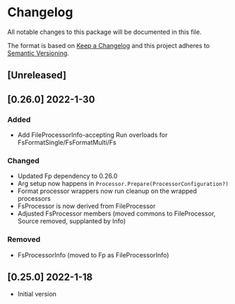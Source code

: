 # Changelog
All notable changes to this package will be documented in this file.

The format is based on [Keep a Changelog](http://keepachangelog.com/en/1.0.0/)
and this project adheres to [Semantic Versioning](http://semver.org/spec/v2.0.0.html).

## [Unreleased]

## [0.26.0] 2022-1-30

### Added
- Add FileProcessorInfo-accepting Run overloads for FsFormatSingle/FsFormatMulti/Fs

### Changed
- Updated Fp dependency to 0.26.0
- Arg setup now happens in `Processor.Prepare(ProcessorConfiguration?)`
- Format processor wrappers now run cleanup on the wrapped processors
- FsProcessor is now derived from FileProcessor
- Adjusted FsProcessor members (moved commons to FileProcessor, Source removed, supplanted by Info)

### Removed
- FsProcessorInfo (moved to Fp as FileProcessorInfo)

## [0.25.0] 2022-1-18
- Initial version
